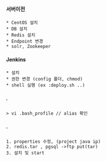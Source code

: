 ####  서버이전
~~~
* CentOS 설치
* DB 설치
* Redis 설치
* Endpoint 변경
* solr, Zookeeper
~~~

#### Jenkins
~~~
* 설치
* 권한 변경 (config 폴더, chmod)
* shell 실행 (ex :deploy.sh ..)
~~~

##### .
~~~
> vi .bash_profile // alias 확인
~~~

##### .
~~~
1. properties 수정, (project java ip)
2. redis.tar , pgsql ->ftp put(tar)
3. 설치 및 start 
~~~
